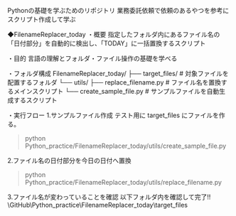 Pythonの基礎を学ぶためのリポジトリ
業務委託依頼で依頼のあるやつを参考にスクリプト作成して学ぶ


◆FilenameReplacer_today
・概要
指定したフォルダ内にあるファイル名の「日付部分」を自動的に検出し、「TODAY」に一括置換するスクリプト

・目的
言語の理解とフォルダ・ファイル操作の基礎を学べる

・フォルダ構成
FilenameReplacer_today/
    ├── target_files/               # 対象ファイルを配置するフォルダ
    └── utils/
        ├── replace_filename.py     # ファイル名を置換するメインスクリプト
        └── create_sample_file.py   # サンプルファイルを自動生成するスクリプト

・実行フロー
1.サンプルファイル作成
テスト用に target_files にファイルを作る。
> python Python_practice/FilenameReplacer_today/utils/create_sample_file.py

2.ファイル名の日付部分を今日の日付へ置換
> python Python_practice/FilenameReplacer_today/utils/replace_filename.py

3.ファイル名が変わっていることを確認
以下フォルダ内を確認して完了!!
\GitHub\Python_practice\FilenameReplacer_today\target_files